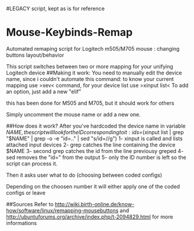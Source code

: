 #LEGACY script, kept as is for reference
# Mouse-Keybinds-Remap
Automated remaping script for Logitech m505/M705 mouse : changing buttons layout/behavior


This script switches between two or more mapping for your unifying Logitech device
##Making it work:
You need to manually edit the device name, since i couldn't automate this command:
  to know your current mapping use >xev< command, for your device list use >xinput list<
  To add an option, just add a new "elif"

this has been done for M505 and M705, but it should work for others

Simply uncomment the mouse name or add a new one.

##How does it work?
After you've hardcoded the device name in variable $NAME, the script will look for the ID corresponding to it:
ids=$(xinput list | grep "$NAME" | grep -o -e "id=.." | sed "s/id=//g")
1- xinput is called and lists attached input devices
2- grep catches the line containing the device $NAME
3- second grep catches the id from the line previousy greped
4- sed removes the "id=" from the output
5- only the ID number is left so the script can process it.

Then it asks user what to do (choosing between coded configs)

Depending on the choosen number it will either apply one of the coded configs or leave

##Sources
Refer to http://wiki.birth-online.de/know-how/software/linux/remapping-mousebuttons and http://ubuntuforums.org/archive/index.php/t-2094829.html for more informations
